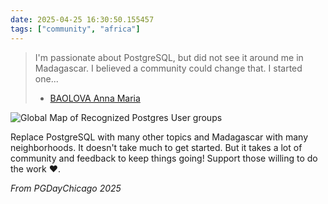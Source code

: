 ```yaml
---
date: 2025-04-25 16:30:50.155457
tags: ["community", "africa"]
---
```


> I'm passionate about PostgreSQL, but did not see it around me in Madagascar. I believed a community could change that. I started one...
>
> - [BAOLOVA Anna Maria](https://www.linkedin.com/in/baovola-gis-data/)

![Global Map of Recognized Postgres User groups](https://jmblogstorrage.blob.core.windows.net/media/pug_locations_world.jpg)

Replace PostgreSQL with many other topics and Madagascar with many neighborhoods. It doesn't take much to get started. But it takes a lot of community and feedback to keep things going! Support those willing to do the work ❤.

_From PGDayChicago 2025_

